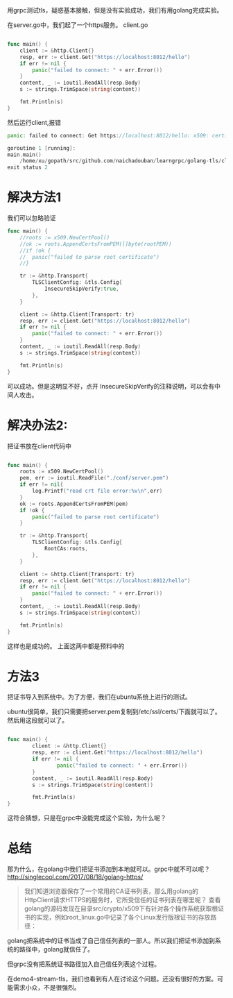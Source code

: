 用grpc测试tls，疑惑基本接触，但是没有实验成功，我们有用golang完成实验。

在server.go中，我们起了一个https服务。
client.go
```go

func main() {
	client := &http.Client{}
	resp, err := client.Get("https://localhost:8012/hello")
	if err != nil {
		panic("failed to connect: " + err.Error())
	}
	content, _ := ioutil.ReadAll(resp.Body)
	s := strings.TrimSpace(string(content))

	fmt.Println(s)
}
```
然后运行client,报错
```go
panic: failed to connect: Get https://localhost:8012/hello: x509: certificate signed by unknown authority

goroutine 1 [running]:
main.main()
	/home/xu/gopath/src/github.com/naichadouban/learngrpc/golang-tls/client.go:14 +0x1eb
exit status 2
```

# 解决方法1
我们可以忽略验证
```go
func main() {
	//roots := x509.NewCertPool()
	//ok := roots.AppendCertsFromPEM([]byte(rootPEM))
	//if !ok {
	//	panic("failed to parse root certificate")
	//}

	tr := &http.Transport{
		TLSClientConfig: &tls.Config{
			InsecureSkipVerify:true,
		},
	}

	client := &http.Client{Transport: tr}
	resp, err := client.Get("https://localhost:8012/hello")
	if err != nil {
		panic("failed to connect: " + err.Error())
	}
	content, _ := ioutil.ReadAll(resp.Body)
	s := strings.TrimSpace(string(content))

	fmt.Println(s)
}

```
可以成功。但是这明显不好，点开 InsecureSkipVerify的注释说明，可以会有中间人攻击。
# 解决办法2:
把证书放在client代码中
```go

func main() {
	roots := x509.NewCertPool()
	pem, err := ioutil.ReadFile("./conf/server.pem")
	if err != nil{
		log.Printf("read crt file error:%v\n",err)
	}
	ok := roots.AppendCertsFromPEM(pem)
	if !ok {
		panic("failed to parse root certificate")
	}

	tr := &http.Transport{
		TLSClientConfig: &tls.Config{
			RootCAs:roots,
		},
	}

	client := &http.Client{Transport: tr}
	resp, err := client.Get("https://localhost:8012/hello")
	if err != nil {
		panic("failed to connect: " + err.Error())
	}
	content, _ := ioutil.ReadAll(resp.Body)
	s := strings.TrimSpace(string(content))

	fmt.Println(s)
}
```
这样也是成功的。
上面这两中都是预料中的

# 方法3
把证书导入到系统中。为了方便，我们在ubuntu系统上进行的测试。

ubuntu很简单，我们只需要把server.pem复制到/etc/ssl/certs/下面就可以了。
然后用这段就可以了。
```go

func main() {
        client := &http.Client{}
        resp, err := client.Get("https://localhost:8012/hello")
        if err != nil {
                panic("failed to connect: " + err.Error())
        }
        content, _ := ioutil.ReadAll(resp.Body)
        s := strings.TrimSpace(string(content))

        fmt.Println(s)
}

```
这符合猜想，只是在grpc中没能完成这个实验，为什么呢？
# 总结

那为什么，在golang中我们把证书添加到本地就可以。grpc中就不可以呢？
http://singlecool.com/2017/08/18/golang-https/

> 我们知道浏览器保存了一个常用的CA证书列表，那么用golang的HttpClient请求HTTPS的服务时，它所受信任的证书列表在哪里呢？
>查看golang的源码发现在目录src/crypto/x509下有针对各个操作系统获取根证书的实现，例如root_linux.go中记录了各个Linux发行版根证书的存放路径：

golang把系统中的证书当成了自己信任列表的一部人。所以我们把证书添加到系统的路径中，golang就信任了。

但grpc没有把系统证书路径加入自己信任列表这个过程。

在demo4-stream-tls，我们也看到有人在讨论这个问题。还没有很好的方案。可能需求小众，不是很强烈。